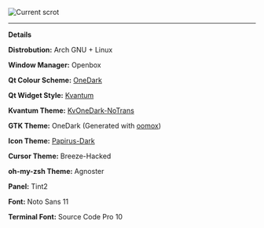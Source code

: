 ![Current scrot](https://i.imgur.com/PSwb0dw.png)

---

**Details**

**Distrobution:** Arch GNU + Linux

**Window Manager:** Openbox

**Qt Colour Scheme:** [OneDark](https://gitlab.com/GaugeK/dotfiles-and-themes/blob/master/.local/share/color-schemes/OneDark.colors)

**Qt Widget Style:** [Kvantum](https://github.com/tsujan/Kvantum/tree/master/Kvantum)

**Kvantum Theme:** [KvOneDark-NoTrans](https://gitlab.com/GaugeK/dotfiles-and-themes/tree/master/.config/Kvantum/KvOneDark-NoTrans)

**GTK Theme:** OneDark \(Generated with [oomox](https://github.com/themix-project/oomox)\)

**Icon Theme:** [Papirus-Dark](https://github.com/PapirusDevelopmentTeam/papirus-icon-theme)

**Cursor Theme:** Breeze-Hacked

**oh-my-zsh Theme:** Agnoster

**Panel:** Tint2

**Font:** Noto Sans 11

**Terminal Font:** Source Code Pro 10

